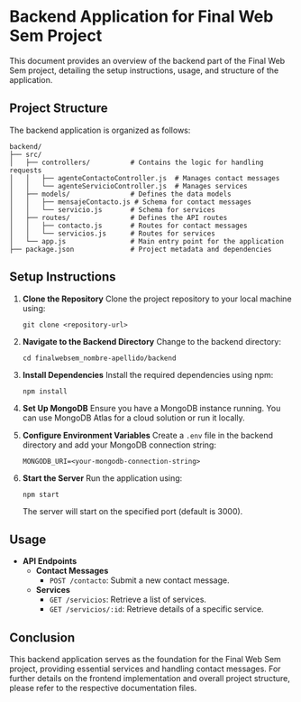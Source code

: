 # Backend Application for Final Web Sem Project

This document provides an overview of the backend part of the Final Web Sem project, detailing the setup instructions, usage, and structure of the application.

## Project Structure

The backend application is organized as follows:

```
backend/
├── src/
│   ├── controllers/          # Contains the logic for handling requests
│   │   ├── agenteContactoController.js  # Manages contact messages
│   │   └── agenteServicioController.js  # Manages services
│   ├── models/               # Defines the data models
│   │   ├── mensajeContacto.js # Schema for contact messages
│   │   └── servicio.js       # Schema for services
│   ├── routes/               # Defines the API routes
│   │   ├── contacto.js       # Routes for contact messages
│   │   └── servicios.js      # Routes for services
│   └── app.js                # Main entry point for the application
├── package.json              # Project metadata and dependencies
```

## Setup Instructions

1. **Clone the Repository**
   Clone the project repository to your local machine using:
   ```
   git clone <repository-url>
   ```

2. **Navigate to the Backend Directory**
   Change to the backend directory:
   ```
   cd finalwebsem_nombre-apellido/backend
   ```

3. **Install Dependencies**
   Install the required dependencies using npm:
   ```
   npm install
   ```

4. **Set Up MongoDB**
   Ensure you have a MongoDB instance running. You can use MongoDB Atlas for a cloud solution or run it locally.

5. **Configure Environment Variables**
   Create a `.env` file in the backend directory and add your MongoDB connection string:
   ```
   MONGODB_URI=<your-mongodb-connection-string>
   ```

6. **Start the Server**
   Run the application using:
   ```
   npm start
   ```

   The server will start on the specified port (default is 3000).

## Usage

- **API Endpoints**
  - **Contact Messages**
    - `POST /contacto`: Submit a new contact message.
  - **Services**
    - `GET /servicios`: Retrieve a list of services.
    - `GET /servicios/:id`: Retrieve details of a specific service.

## Conclusion

This backend application serves as the foundation for the Final Web Sem project, providing essential services and handling contact messages. For further details on the frontend implementation and overall project structure, please refer to the respective documentation files.